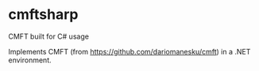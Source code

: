 # cmftsharp
CMFT built for C# usage

Implements CMFT (from https://github.com/dariomanesku/cmft) in a .NET environment.
